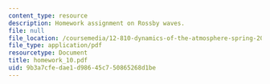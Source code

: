 ```yaml
---
content_type: resource
description: Homework assignment on Rossby waves.
file: null
file_location: /coursemedia/12-810-dynamics-of-the-atmosphere-spring-2008/9b3a7cfedae1d98645c750865268d1be_homework_10.pdf
file_type: application/pdf
resourcetype: Document
title: homework_10.pdf
uid: 9b3a7cfe-dae1-d986-45c7-50865268d1be
---
```

